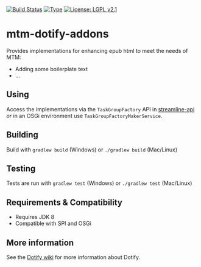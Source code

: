 [![Build Status](https://travis-ci.com/mtmse/mtm-dotify-addons.svg?branch=master)](https://travis-ci.com/mtmse/mtm-dotify-addons)
[![Type](https://img.shields.io/badge/type-provider_bundle-blue.svg)](https://github.com/brailleapps/wiki/wiki/Types)
[![License: LGPL v2.1](https://img.shields.io/badge/License-LGPL%20v2%2E1%20%28or%20later%29-blue.svg)](https://www.gnu.org/licenses/lgpl-2.1)

# mtm-dotify-addons #
Provides implementations for enhancing epub html to meet the needs of MTM:
- Adding some boilerplate text
- ... 

## Using ##

Access the implementations via the `TaskGroupFactory` API in [streamline-api](http://search.maven.org/#search%7Cgav%7C1%7Cg%3A%22org.daisy.streamline%22%20AND%20a%3A%22streamline-api%22) _or_ in an OSGi environment use  `TaskGroupFactoryMakerService`.

## Building ##
Build with `gradlew build` (Windows) or `./gradlew build` (Mac/Linux)

## Testing ##
Tests are run with `gradlew test` (Windows) or `./gradlew test` (Mac/Linux)

## Requirements & Compatibility ##
- Requires JDK 8
- Compatible with SPI and OSGi

## More information ##
See the [Dotify wiki](https://github.com/brailleapps/wiki/wiki) for more information about Dotify.
